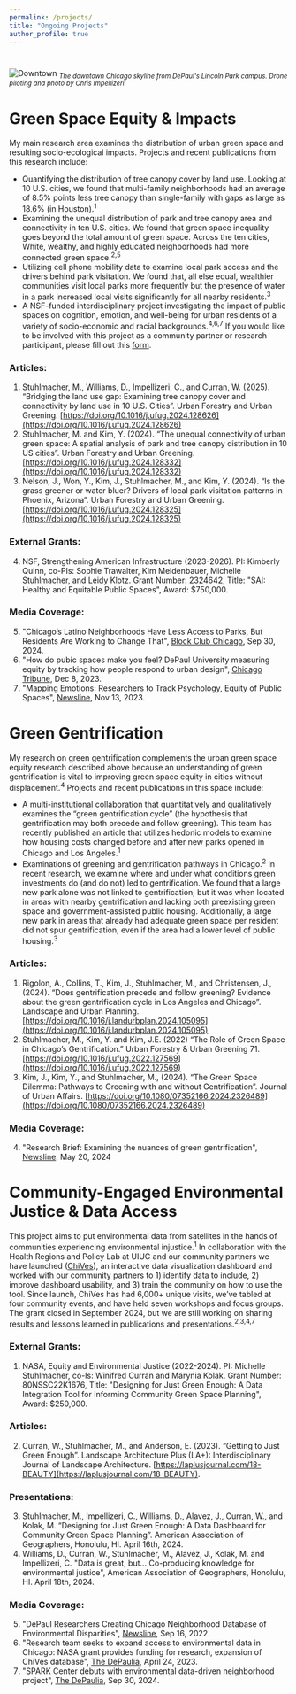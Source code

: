 ```yaml
---
permalink: /projects/
title: "Ongoing Projects"
author_profile: true
---
```

#

![Downtown](https://mstuhlmacher.github.io/files/DJI_20240530194909_0010_D_crop.JPG)
<sub> *The downtown Chicago skyline from DePaul's Lincoln Park campus. Drone piloting and photo by Chris Impellizeri.* </sub>

# Green Space Equity & Impacts
My main research area examines the distribution of urban green space and resulting socio-ecological impacts. Projects and recent publications from this research include:
* Quantifying the distribution of tree canopy cover by land use. Looking at 10 U.S. cities, we found that multi-family neighborhoods had an average of 8.5% points less tree canopy than single-family with gaps as large as 18.6% (in Houston).<sup>1</sup>
* Examining the unequal distribution of park and tree canopy area and connectivity in ten U.S. cities. We found that green space inequality goes beyond the total amount of green space. Across the ten cities, White, wealthy, and highly educated neighborhoods had more connected green space.<sup>2,5</sup>
* Utilizing cell phone mobility data to examine local park access and the drivers behind park visitation. We found that, all else equal, wealthier communities visit local parks more frequently but the presence of water in a park increased local visits significantly for all nearby residents.<sup>3</sup>
* A NSF-funded interdisciplinary project investigating the impact of public spaces on cognition, emotion, and well-being for urban residents of a variety of socio-economic and racial backgrounds.<sup>4,6,7</sup> If you would like to be involved with this project as a community partner or research participant, please fill out this [form](https://docs.google.com/forms/d/e/1FAIpQLScMNs8w5LM1QnEz6ZbgpYuCWujBv5TfWHvewqj-i67LsMBa4A/viewform?pli=1).

### Articles:
1. Stuhlmacher, M., Williams, D., Impellizeri, C., and Curran, W. (2025). “Bridging the land use gap: Examining tree canopy cover and connectivity by land use in 10 U.S. Cities”. Urban Forestry and Urban Greening. [https://doi.org/10.1016/j.ufug.2024.128626](https://doi.org/10.1016/j.ufug.2024.128626)
2. Stuhlmacher, M. and Kim, Y. (2024). “The unequal connectivity of urban green space: A spatial analysis of park and tree canopy distribution in 10 US cities”. Urban Forestry and Urban Greening. [https://doi.org/10.1016/j.ufug.2024.128332](https://doi.org/10.1016/j.ufug.2024.128332)
3. Nelson, J., Won, Y., Kim, J., Stuhlmacher, M., and Kim, Y. (2024). “Is the grass greener or water bluer? Drivers of local park visitation patterns in Phoenix, Arizona”. Urban Forestry and Urban Greening. [https://doi.org/10.1016/j.ufug.2024.128325](https://doi.org/10.1016/j.ufug.2024.128325)
### External Grants:
4. NSF, Strengthening American Infrastructure (2023-2026). PI: Kimberly Quinn, co-PIs: Sophie Trawalter, Kim Meidenbauer, Michelle Stuhlmacher, and Leidy Klotz. Grant Number: 2324642, Title: "SAI: Healthy and Equitable Public Spaces", Award: $750,000.
### Media Coverage:
5. "Chicago’s Latino Neighborhoods Have Less Access to Parks, But Residents Are Working to Change That", [Block Club Chicago](https://blockclubchicago.org/2024/09/30/chicagos-latino-neighborhoods-have-less-access-to-parks-but-residents-are-working-to-change-that/), Sep 30, 2024.
6. "How do pubic spaces make you feel? DePaul University measuring equity by tracking how people respond to urban design", [Chicago Tribune](https://www.chicagotribune.com/people/ct-depaul-university-public-spaces-1130-20231208-iovtwd23gjhbxj32zejdhr4c2q-story.html), Dec 8, 2023.
7. "Mapping Emotions: Researchers to Track Psychology, Equity of Public Spaces", [Newsline](https://resources.depaul.edu/newsline/sections/campus-and-community/Pages/equitable-public-spaces.aspx), Nov 13, 2023.

# Green Gentrification
My research on green gentrification complements the urban green space equity research described above because an understanding of green gentrification is vital to improving green space equity in cities without displacement.<sup>4</sup> Projects and recent publications in this space include:
* A multi-institutional collaboration that quantitatively and qualitatively examines the “green gentrification cycle” (the hypothesis that gentrification may both precede and follow greening). This team has recently published an article that utilizes hedonic models to examine how housing costs changed before and after new parks opened in Chicago and Los Angeles.<sup>1</sup>
* Examinations of greening and gentrification pathways in Chicago.<sup>2</sup> In recent research, we examine where and under what conditions green investments do (and do not) led to gentrification. We found that a large new park alone was not linked to gentrification, but it was when located in areas with nearby gentrification and lacking both preexisting green space and government-assisted public housing. Additionally, a large new park in areas that already had adequate green space per resident did not spur gentrification, even if the area had a lower level of public housing.<sup>3</sup>

### Articles:
1.	Rigolon, A., Collins, T., Kim, J., Stuhlmacher, M., and Christensen, J., (2024). “Does gentrification precede and follow greening? Evidence about the green gentrification cycle in Los Angeles and Chicago”. Landscape and Urban Planning. [https://doi.org/10.1016/j.landurbplan.2024.105095](https://doi.org/10.1016/j.landurbplan.2024.105095)
2.	Stuhlmacher, M., Kim, Y. and Kim, J.E. (2022) “The Role of Green Space in Chicago’s Gentrification.” Urban Forestry & Urban Greening 71. [https://doi.org/10.1016/j.ufug.2022.127569](https://doi.org/10.1016/j.ufug.2022.127569)
3.	Kim, J., Kim, Y., and Stuhlmacher, M., (2024). “The Green Space Dilemma: Pathways to Greening with and without Gentrification”. Journal of Urban Affairs. [https://doi.org/10.1080/07352166.2024.2326489](https://doi.org/10.1080/07352166.2024.2326489)
### Media Coverage:
4. "Research Brief: Examining the nuances of green gentrification", [Newsline](https://resources.depaul.edu/newsline/sections/debuzz/Pages/green-gentrification.aspx). May 20, 2024

# Community-Engaged Environmental Justice & Data Access
This project aims to put environmental data from satellites in the hands of communities experiencing environmental injustice.<sup>1</sup>  In collaboration with the Health Regions and Policy Lab at UIUC and our community partners we have launched ([ChiVes](https://chichives.com/)), an interactive data visualization dashboard and worked with our community partners to 1) identify data to include, 2) improve dashboard usability, and 3) train the community on how to use the tool. Since launch, ChiVes has had 6,000+ unique visits, we’ve tabled at four community events, and have held seven workshops and focus groups. The grant closed in September 2024, but we are still working on sharing results and lessons learned in publications and presentations.<sup>2,3,4,7</sup>

### External Grants:
1. NASA, Equity and Environmental Justice (2022-2024). PI: Michelle Stuhlmacher, co-Is: Winifred Curran and Marynia Kolak. Grant Number: 80NSSC22K1676, Title: "Designing for Just Green Enough: A Data Integration Tool for Informing Community Green Space Planning", Award: $250,000.
### Articles:
2. Curran, W., Stuhlmacher, M., and Anderson, E. (2023). “Getting to Just Green Enough”. Landscape Architecture Plus (LA+): Interdisciplinary Journal of Landscape Architecture. [https://laplusjournal.com/18-BEAUTY](https://laplusjournal.com/18-BEAUTY).
### Presentations:
3. Stuhlmacher, M., Impellizeri, C., Williams, D., Alavez, J., Curran, W., and Kolak, M. “Designing for Just Green Enough: A Data Dashboard for Community Green Space Planning”. American Association of Geographers, Honolulu, HI. April 16th, 2024.
4. Williams, D., Curran, W., Stuhlmacher, M., Alavez, J., Kolak, M. and Impellizeri, C. "Data is great, but... Co-producing knowledge for environmental justice", American Association of Geographers, Honolulu, HI. April 18th, 2024.
### Media Coverage:
5. "DePaul Researchers Creating Chicago Neighborhood Database of Environmental Disparities", [Newsline](https://resources.depaul.edu/newsline/sections/campus-and-community/Pages/nasa-grant-2022.aspx), Sep 16, 2022.
6. "Research team seeks to expand access to environmental data in Chicago: NASA grant provides funding for research, expansion of ChiVes database", [The DePaulia](https://depauliaonline.com/64087/special-issues/research-team-seeks-to-expand-access-to-environmental-data-in-chicago-nasa-grant-provides-funding-for-research-expansion-of-chives-database/), April 24, 2023.
7. "SPARK Center debuts with environmental data-driven neighborhood project", [The DePaulia](https://depauliaonline.com/72016/news/campusnews/spark-center-debuts-with-data-driven-neighborhood-project/), Sep 30, 2024.


